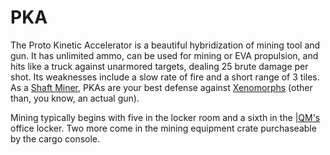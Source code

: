 # PKA
The Proto Kinetic Accelerator is a beautiful hybridization of mining tool and gun. It has unlimited ammo, can be used for mining or EVA propulsion, and hits like a truck against unarmored targets, dealing 25 brute damage per shot. Its weaknesses include a slow rate of fire and a short range of 3 tiles. As a [Shaft Miner](Shaft-Miner.md), PKAs are your best defense against [Xenomorphs](Xenomorph.md) (other than, you know, an actual gun).

Mining typically begins with five in the locker room and a sixth in the [|QM's](Quartermaster.md) office locker. Two more come in the mining equipment crate purchaseable by the cargo console.
